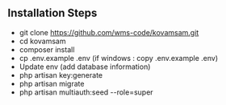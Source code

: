 ## Installation Steps


- git clone https://github.com/wms-code/kovamsam.git
- cd kovamsam
- composer install
- cp .env.example .env (if windows  : copy .env.example .env)
- Update env (add database information)
- php artisan key:generate
- php artisan migrate
- php artisan multiauth:seed --role=super
